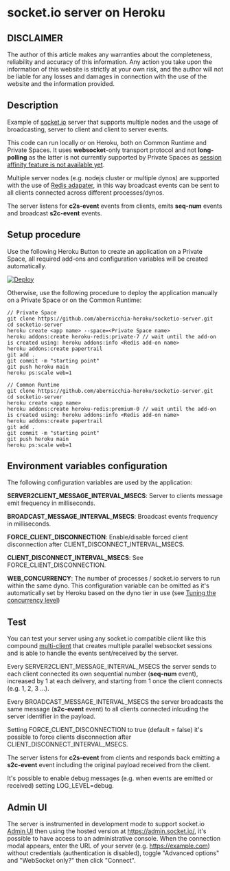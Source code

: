 # socket.io server on Heroku

## DISCLAIMER

The author of this article makes any warranties about the completeness, reliability and accuracy of this information. Any action you take upon the information of this website is strictly at your own risk, and the author will not be liable for any losses and damages in connection with the use of the website and the information provided.

## Description

Example of [socket.io](https://socket.io/) server that supports multiple nodes and the usage of broadcasting, server to client and client to server events.

This code can run locally or on Heroku, both on Common Runtime and Private Spaces.
It uses **websocket**-only transport protocol and not **long-polling** as the latter is not currently supported by Private Spaces as [session affinity feature is not available yet](https://blog.heroku.com/session-affinity-ga#getting-started-with-session-affinity).

Multiple server nodes (e.g. nodejs cluster or multiple dynos) are supported with the use of [Redis adapater](https://socket.io/docs/v4/redis-adapter/), in this way broadcast events can be sent to all clients connected across different processes/dynos.

The server listens for **c2s-event** events from clients, emits **seq-num** events and broadcast **s2c-event** events.

## Setup procedure

Use the following Heroku Button to create an application on a Private Space, all required add-ons and configuration variables will be created automatically.

[![Deploy](https://www.herokucdn.com/deploy/button.svg)](https://heroku.com/deploy)

Otherwise, use the following procedure to deploy the application manually on a Private Space or on the Common Runtime:

```
// Private Space
git clone https://github.com/abernicchia-heroku/socketio-server.git
cd socketio-server
heroku create <app name> --space=<Private Space name>
heroku addons:create heroku-redis:private-7 // wait until the add-on is created using: heroku addons:info <Redis add-on name>
heroku addons:create papertrail
git add .
git commit -m "starting point"
git push heroku main
heroku ps:scale web=1

// Common Runtime
git clone https://github.com/abernicchia-heroku/socketio-server.git
cd socketio-server
heroku create <app name>
heroku addons:create heroku-redis:premium-0 // wait until the add-on is created using: heroku addons:info <Redis add-on name>
heroku addons:create papertrail
git add .
git commit -m "starting point"
git push heroku main
heroku ps:scale web=1
```

## Environment variables configuration

The following configuration variables are used by the application:

**SERVER2CLIENT_MESSAGE_INTERVAL_MSECS**: Server to clients message emit frequency in milliseconds.

**BROADCAST_MESSAGE_INTERVAL_MSECS**: Broadcast events frequency in milliseconds.

**FORCE_CLIENT_DISCONNECTION**: Enable/disable forced client disconnection after CLIENT_DISCONNECT_INTERVAL_MSECS.

**CLIENT_DISCONNECT_INTERVAL_MSECS**: See FORCE_CLIENT_DISCONNECTION.

**WEB_CONCURRENCY**: The number of processes / socket.io servers to run within the same dyno. This configuration variable can be omitted as it's automatically set by Heroku based on the dyno tier in use (see [Tuning the concurrency level](https://devcenter.heroku.com/articles/node-concurrency#tuning-the-concurrency-level))

## Test

You can test your server using any socket.io compatible client like this compound [multi-client](https://github.com/abernicchia-heroku/socketio-multiclient) that creates multiple parallel websocket sessions and is able to handle the events sent/received by the server.

Every SERVER2CLIENT_MESSAGE_INTERVAL_MSECS the server sends to each client connected its own sequential number (**seq-num** event), increased by 1 at each delivery, and starting from 1 once the client connects (e.g. 1, 2, 3 ...).

Every BROADCAST_MESSAGE_INTERVAL_MSECS the server broadcasts the same message (**s2c-event** event) to all clients connected inlcuding the server identifier in the payload.

Setting FORCE_CLIENT_DISCONNECTION to true (default = false) it's possible to force clients disconnection after CLIENT_DISCONNECT_INTERVAL_MSECS.

The server listens for **c2s-event** from clients and responds back emitting a **s2c-event** event including the original payload received from the client.

It's possible to enable debug messages (e.g. when events are emitted or received) setting LOG_LEVEL=debug.

## Admin UI

The server is instrumented in development mode to support socket.io [Admin UI](https://socket.io/docs/v4/admin-ui/) then using the hosted version at https://admin.socket.io/, it's possible to have access to an administrative console. When the connection modal appears, enter the URL of your server (e.g. https://example.com) without credentials (authentication is disabled), toggle "Advanced options" and "WebSocket only?" then click "Connect".














